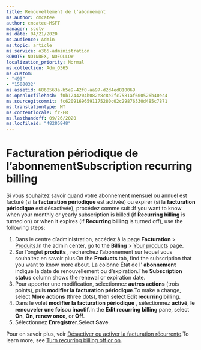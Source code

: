 ```yaml
---
title: Renouvellement de l’abonnement
ms.author: cmcatee
author: cmcatee-MSFT
manager: scotv
ms.date: 04/21/2020
ms.audience: Admin
ms.topic: article
ms.service: o365-administration
ROBOTS: NOINDEX, NOFOLLOW
localization_priority: Normal
ms.collection: Adm_O365
ms.custom:
- "493"
- "1500032"
ms.assetid: 6860563a-b5e9-42f0-aa97-d2d4ed810069
ms.openlocfilehash: f0b1244204b082e8c8e2fc7581af600526b40ec4
ms.sourcegitcommit: fc62091696591175280c02c29876530d485c7871
ms.translationtype: MT
ms.contentlocale: fr-FR
ms.lasthandoff: 09/26/2020
ms.locfileid: "48286848"
---
```

# <a name="subscription-recurring-billing"></a><span data-ttu-id="bf35a-102">Facturation périodique de l’abonnement</span><span class="sxs-lookup"><span data-stu-id="bf35a-102">Subscription recurring billing</span></span>

<span data-ttu-id="bf35a-103">Si vous souhaitez savoir quand votre abonnement mensuel ou annuel est facturé (si la **facturation périodique** est activée) ou expirer (si la **facturation périodique** est désactivée), procédez comme suit :</span><span class="sxs-lookup"><span data-stu-id="bf35a-103">If you want to know when your monthly or yearly subscription is billed (if **Recurring billing** is turned on) or when it expires (if **Recurring billing** is turned off), use the following steps:</span></span>
  
1. <span data-ttu-id="bf35a-104">Dans le centre d’administration, accédez à la page **Facturation** \> [Produits](https://go.microsoft.com/fwlink/p/?linkid=842054).</span><span class="sxs-lookup"><span data-stu-id="bf35a-104">In the admin center, go to the **Billing** \> [Your products](https://go.microsoft.com/fwlink/p/?linkid=842054) page.</span></span>
2. <span data-ttu-id="bf35a-105">Sur l’onglet **produits** , recherchez l’abonnement sur lequel vous souhaitez en savoir plus.</span><span class="sxs-lookup"><span data-stu-id="bf35a-105">On the **Products** tab, find the subscription that you want to know more about.</span></span> <span data-ttu-id="bf35a-106">La colonne État de l' **abonnement** indique la date de renouvellement ou d’expiration.</span><span class="sxs-lookup"><span data-stu-id="bf35a-106">The **Subscription status** column shows the renewal or expiration date.</span></span>
3. <span data-ttu-id="bf35a-107">Pour apporter une modification, sélectionnez **autres actions** (trois points), puis **modifier la facturation périodique**.</span><span class="sxs-lookup"><span data-stu-id="bf35a-107">To make a change, select **More actions** (three dots), then select **Edit recurring billing**.</span></span>
4. <span data-ttu-id="bf35a-108">Dans le volet **modifier la facturation périodique** , sélectionnez **activé**, **le renouveler une fois**ou **inactif**.</span><span class="sxs-lookup"><span data-stu-id="bf35a-108">In the **Edit recurring billing** pane, select **On**, **On, renew once**, or **Off**.</span></span>
5. <span data-ttu-id="bf35a-109">Sélectionnez **Enregistrer**.</span><span class="sxs-lookup"><span data-stu-id="bf35a-109">Select **Save**.</span></span>

<span data-ttu-id="bf35a-110">Pour en savoir plus, voir [Désactiver ou activer la facturation récurrente](https://docs.microsoft.com/microsoft-365/commerce/subscriptions/renew-your-subscription).</span><span class="sxs-lookup"><span data-stu-id="bf35a-110">To learn more, see [Turn recurring billing off or on](https://docs.microsoft.com/microsoft-365/commerce/subscriptions/renew-your-subscription).</span></span>